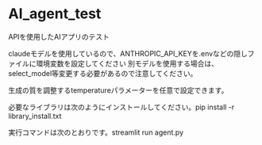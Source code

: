 # AI_agent_test
APIを使用したAIアプリのテスト

claudeモデルを使用しているので、ANTHROPIC_API_KEYを.envなどの隠しファイルに環境変数を設定してください
別モデルを使用する場合は、select_model等変更する必要があるので注意してください。

生成の質を調整するtemperatureパラメーターを任意で設定できます。

必要なライブラリは次のようにインストールしてください。pip install -r library_install.txt

実行コマンドは次のとおりです。streamlit run agent.py
